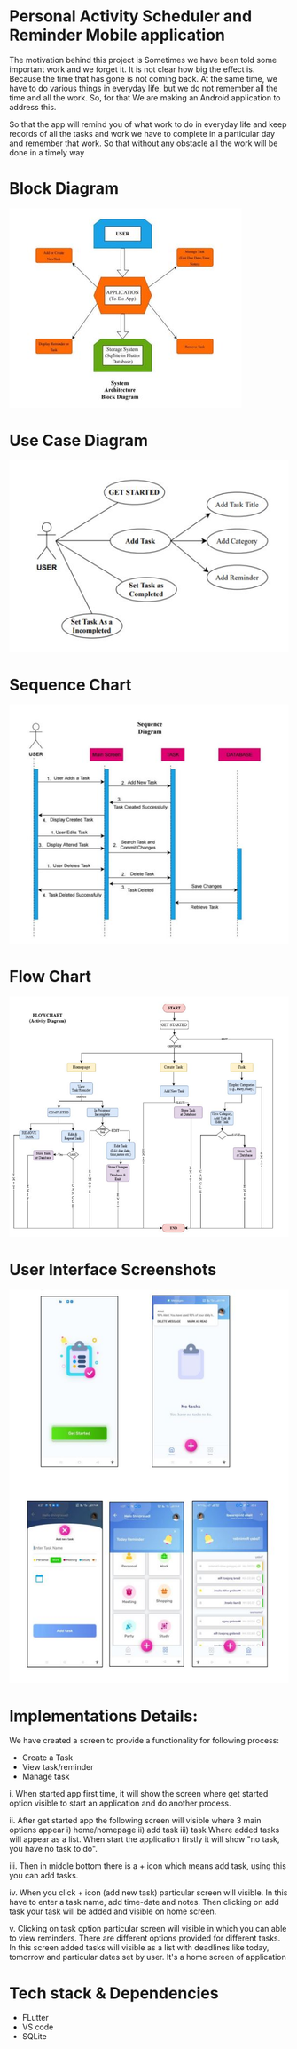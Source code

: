 # Personal Activity Scheduler and Reminder Mobile application
The motivation behind this project is Sometimes we have been told 
some important work and we forget it. It is not clear how big the effect is. 
Because the time that has gone is not coming back. At the same time, we have 
to do various things in everyday life, but we do not remember all the time and 
all the work. So, for that We are making an Android application to address 
this. 

So that the app will remind you of what work to do in everyday life 
and keep records of all the tasks and work we have to complete in a particular 
day and remember that work. So that without any obstacle all the work will be 
done in a timely way
# Block Diagram
   
![Block Diagram](assets/images/1.JPG)

# Use Case Diagram
   
![Use case](assets/images/2.JPG)

# Sequence Chart
   
![Sequence chart](assets/images/3.JPG)

# Flow Chart
   
![Flow Chart](assets/images/4.JPG)

# User Interface Screenshots
   
![ui](assets/images/5.JPG)

# Implementations Details:

 We have created a screen to provide a functionality for following process:
 - Create a Task
 - View task/reminder
 - Manage task

i. When started app first time, it will show the screen where get 
started option visible to start an application and do another 
process.

ii. After get started app the following screen will visible where 3 
main options appear i) home/homepage ii) add task iii) task
Where added tasks will appear as a list. When start the 
application firstly it will show "no task, you have no task to 
do". 

iii. Then in middle bottom there is a + icon which means add task, 
using this you can add tasks.

iv. When you click + icon (add new task) particular screen will 
visible. In this have to enter a task name, add time-date and 
notes. Then clicking on add task your task will be added and 
visible on home screen.

v. Clicking on task option particular screen will visible in which 
you can able to view reminders. There are different options 
provided for different tasks. In this screen added tasks will 
visible as a list with deadlines like today, tomorrow and 
particular dates set by user. It's a home screen of application

# Tech stack & Dependencies

* FLutter
* VS code
* SQLite
